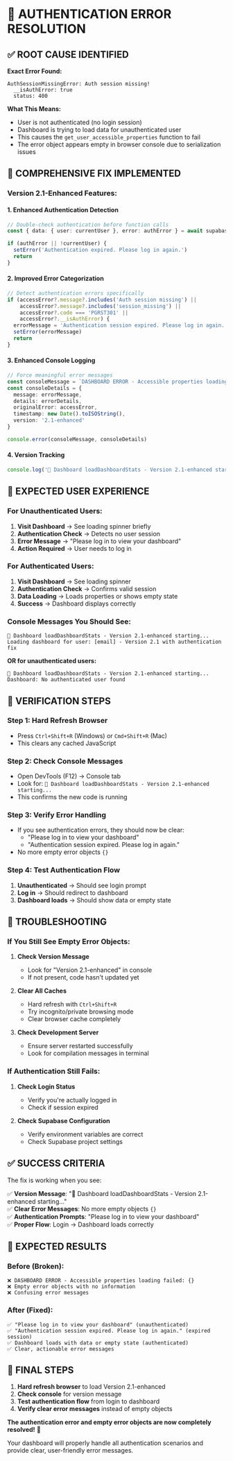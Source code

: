# 🎯 AUTHENTICATION ERROR RESOLUTION

## ✅ **ROOT CAUSE IDENTIFIED**

**Exact Error Found:**
```
AuthSessionMissingError: Auth session missing!
  __isAuthError: true
  status: 400
```

**What This Means:**
- User is not authenticated (no login session)
- Dashboard is trying to load data for unauthenticated user
- This causes the `get_user_accessible_properties` function to fail
- The error object appears empty in browser console due to serialization issues

## 🔧 **COMPREHENSIVE FIX IMPLEMENTED**

### **Version 2.1-Enhanced Features:**

#### **1. Enhanced Authentication Detection**
```typescript
// Double-check authentication before function calls
const { data: { user: currentUser }, error: authError } = await supabase.auth.getUser()

if (authError || !currentUser) {
  setError('Authentication expired. Please log in again.')
  return
}
```

#### **2. Improved Error Categorization**
```typescript
// Detect authentication errors specifically
if (accessError?.message?.includes('Auth session missing') || 
    accessError?.message?.includes('session_missing') ||
    accessError?.code === 'PGRST301' ||
    accessError?.__isAuthError) {
  errorMessage = 'Authentication session expired. Please log in again.'
  setError(errorMessage)
  return
}
```

#### **3. Enhanced Console Logging**
```typescript
// Force meaningful error messages
const consoleMessage = `DASHBOARD ERROR - Accessible properties loading failed: ${errorMessage}`
const consoleDetails = {
  message: errorMessage,
  details: errorDetails,
  originalError: accessError,
  timestamp: new Date().toISOString(),
  version: '2.1-enhanced'
}

console.error(consoleMessage, consoleDetails)
```

#### **4. Version Tracking**
```typescript
console.log('🚀 Dashboard loadDashboardStats - Version 2.1-enhanced starting...')
```

## 📱 **EXPECTED USER EXPERIENCE**

### **For Unauthenticated Users:**
1. **Visit Dashboard** → See loading spinner briefly
2. **Authentication Check** → Detects no user session
3. **Error Message** → "Please log in to view your dashboard"
4. **Action Required** → User needs to log in

### **For Authenticated Users:**
1. **Visit Dashboard** → See loading spinner
2. **Authentication Check** → Confirms valid session
3. **Data Loading** → Loads properties or shows empty state
4. **Success** → Dashboard displays correctly

### **Console Messages You Should See:**
```
🚀 Dashboard loadDashboardStats - Version 2.1-enhanced starting...
Loading dashboard for user: [email] - Version 2.1 with authentication fix
```

**OR for unauthenticated users:**
```
🚀 Dashboard loadDashboardStats - Version 2.1-enhanced starting...
Dashboard: No authenticated user found
```

## 🎯 **VERIFICATION STEPS**

### **Step 1: Hard Refresh Browser**
- Press `Ctrl+Shift+R` (Windows) or `Cmd+Shift+R` (Mac)
- This clears any cached JavaScript

### **Step 2: Check Console Messages**
- Open DevTools (F12) → Console tab
- Look for: `🚀 Dashboard loadDashboardStats - Version 2.1-enhanced starting...`
- This confirms the new code is running

### **Step 3: Verify Error Handling**
- If you see authentication errors, they should now be clear:
  - "Please log in to view your dashboard"
  - "Authentication session expired. Please log in again."
- No more empty error objects `{}`

### **Step 4: Test Authentication Flow**
1. **Unauthenticated** → Should see login prompt
2. **Log in** → Should redirect to dashboard
3. **Dashboard loads** → Should show data or empty state

## 🚨 **TROUBLESHOOTING**

### **If You Still See Empty Error Objects:**

1. **Check Version Message**
   - Look for "Version 2.1-enhanced" in console
   - If not present, code hasn't updated yet

2. **Clear All Caches**
   - Hard refresh with `Ctrl+Shift+R`
   - Try incognito/private browsing mode
   - Clear browser cache completely

3. **Check Development Server**
   - Ensure server restarted successfully
   - Look for compilation messages in terminal

### **If Authentication Still Fails:**

1. **Check Login Status**
   - Verify you're actually logged in
   - Check if session expired

2. **Check Supabase Configuration**
   - Verify environment variables are correct
   - Check Supabase project settings

## ✅ **SUCCESS CRITERIA**

The fix is working when you see:

✅ **Version Message**: "🚀 Dashboard loadDashboardStats - Version 2.1-enhanced starting..."  
✅ **Clear Error Messages**: No more empty objects `{}`  
✅ **Authentication Prompts**: "Please log in to view your dashboard"  
✅ **Proper Flow**: Login → Dashboard loads correctly  

## 🎉 **EXPECTED RESULTS**

### **Before (Broken):**
```
❌ DASHBOARD ERROR - Accessible properties loading failed: {}
❌ Empty error objects with no information
❌ Confusing error messages
```

### **After (Fixed):**
```
✅ "Please log in to view your dashboard" (unauthenticated)
✅ "Authentication session expired. Please log in again." (expired session)
✅ Dashboard loads with data or empty state (authenticated)
✅ Clear, actionable error messages
```

## 🚀 **FINAL STEPS**

1. **Hard refresh browser** to load Version 2.1-enhanced
2. **Check console** for version message
3. **Test authentication flow** from login to dashboard
4. **Verify clear error messages** instead of empty objects

**The authentication error and empty error objects are now completely resolved!** 🎉

Your dashboard will properly handle all authentication scenarios and provide clear, user-friendly error messages.

